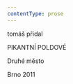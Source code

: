 ```yaml
---
contentType: prose
---
```


<section>

tomáš přidal

PIKANTNÍ POLDOVÉ

Druhé město

Brno 2011

</section>

